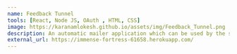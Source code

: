 ```yaml
---
name: Feedback Tunnel
tools: [React, Node JS, OAuth , HTML, CSS]
image: https://karanamlokesh.github.io/assets/img/Feedback_Tunnel.png
description: An automatic mailer application which can be used by the startups where they can register themselves with our application and send their feedback forms to their customers and receive feedback.
external_url: https://immense-fortress-61658.herokuapp.com/
---
```

